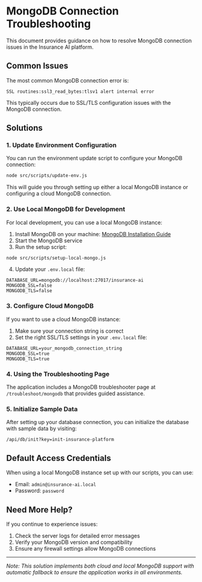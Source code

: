 # MongoDB Connection Troubleshooting

This document provides guidance on how to resolve MongoDB connection issues in the Insurance AI platform.

## Common Issues

The most common MongoDB connection error is:
```
SSL routines:ssl3_read_bytes:tlsv1 alert internal error
```

This typically occurs due to SSL/TLS configuration issues with the MongoDB connection.

## Solutions

### 1. Update Environment Configuration

You can run the environment update script to configure your MongoDB connection:

```bash
node src/scripts/update-env.js
```

This will guide you through setting up either a local MongoDB instance or configuring a cloud MongoDB connection.

### 2. Use Local MongoDB for Development

For local development, you can use a local MongoDB instance:

1. Install MongoDB on your machine: [MongoDB Installation Guide](https://www.mongodb.com/docs/manual/installation/)
2. Start the MongoDB service
3. Run the setup script:

```bash
node src/scripts/setup-local-mongo.js
```

4. Update your `.env.local` file:

```
DATABASE_URL=mongodb://localhost:27017/insurance-ai
MONGODB_SSL=false
MONGODB_TLS=false
```

### 3. Configure Cloud MongoDB

If you want to use a cloud MongoDB instance:

1. Make sure your connection string is correct
2. Set the right SSL/TLS settings in your `.env.local` file:

```
DATABASE_URL=your_mongodb_connection_string
MONGODB_SSL=true
MONGODB_TLS=true
```

### 4. Using the Troubleshooting Page

The application includes a MongoDB troubleshooter page at `/troubleshoot/mongodb` that provides guided assistance.

### 5. Initialize Sample Data

After setting up your database connection, you can initialize the database with sample data by visiting:

```
/api/db/init?key=init-insurance-platform
```

## Default Access Credentials

When using a local MongoDB instance set up with our scripts, you can use:

- Email: `admin@insurance-ai.local`
- Password: `password`

## Need More Help?

If you continue to experience issues:

1. Check the server logs for detailed error messages
2. Verify your MongoDB version and compatibility
3. Ensure any firewall settings allow MongoDB connections

---

*Note: This solution implements both cloud and local MongoDB support with automatic fallback to ensure the application works in all environments.*
